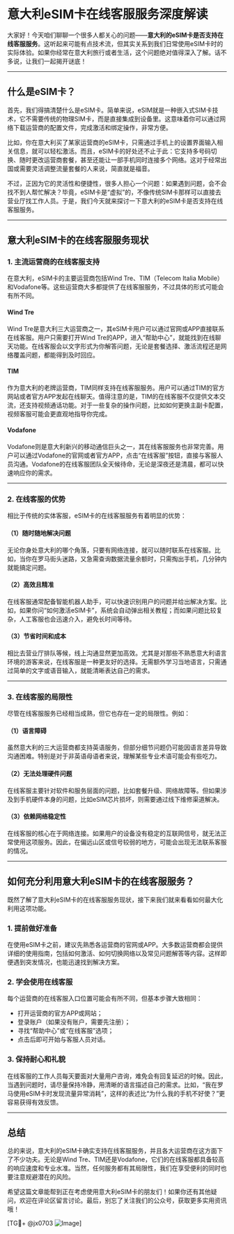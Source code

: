 # 意大利eSIM卡在线客服服务深度解读

大家好！今天咱们聊聊一个很多人都关心的问题——**意大利的eSIM卡是否支持在线客服服务**。这听起来可能有点技术流，但其实关系到我们日常使用eSIM卡时的实际体验。如果你经常在意大利旅行或者生活，这个问题绝对值得深入了解。话不多说，让我们一起揭开谜底！

---

## 什么是eSIM卡？

首先，我们得搞清楚什么是eSIM卡。简单来说，eSIM就是一种嵌入式SIM卡技术，它不需要传统的物理SIM卡，而是直接集成到设备里。这意味着你可以通过网络下载运营商的配置文件，完成激活和绑定操作，非常方便。

比如，你在意大利买了某家运营商的eSIM卡，只需通过手机上的设置界面输入相关信息，就可以轻松激活。而且，eSIM卡的好处还不止于此：它支持多号码切换、随时更改运营商套餐，甚至还能让一部手机同时连接多个网络。这对于经常出国或需要灵活调整流量套餐的人来说，简直就是福音。

不过，正因为它的灵活性和便捷性，很多人担心一个问题：如果遇到问题，会不会找不到人帮忙解决？毕竟，eSIM卡是“虚拟”的，不像传统SIM卡那样可以直接去营业厅找工作人员。于是，我们今天就来探讨一下意大利的eSIM卡是否支持在线客服服务。

---

## 意大利eSIM卡的在线客服服务现状

### 1. **主流运营商的在线客服支持**

在意大利，eSIM卡的主要运营商包括Wind Tre、TIM（Telecom Italia Mobile）和Vodafone等。这些运营商大多都提供了在线客服服务，不过具体的形式可能会有所不同。

#### Wind Tre
Wind Tre是意大利三大运营商之一，其eSIM卡用户可以通过官网或APP直接联系在线客服。用户只需要打开Wind Tre的APP，进入“帮助中心”，就能找到在线聊天功能。在线客服会以文字形式为你解答问题，无论是套餐选择、激活流程还是网络覆盖问题，都能得到及时回应。

#### TIM
作为意大利的老牌运营商，TIM同样支持在线客服服务。用户可以通过TIM的官方网站或者官方APP发起在线聊天。值得注意的是，TIM的在线客服不仅提供文本交流，还支持视频通话功能。对于一些复杂的操作问题，比如如何更换主副卡配置，视频客服可能会更直观地指导你完成。

#### Vodafone
Vodafone则是意大利新兴的移动通信巨头之一，其在线客服服务也非常完善。用户可以通过Vodafone的官网或者官方APP，点击“在线客服”按钮，直接与客服人员沟通。Vodafone的在线客服团队全天候待命，无论是深夜还是清晨，都可以快速响应你的需求。

---

### 2. **在线客服的优势**

相比于传统的实体客服，eSIM卡的在线客服服务有着明显的优势：

#### （1）随时随地解决问题
无论你身处意大利的哪个角落，只要有网络连接，就可以随时联系在线客服。比如，当你在罗马街头迷路，又急需查询数据流量余额时，只需掏出手机，几分钟内就能搞定问题。

#### （2）高效且精准
在线客服通常配备智能机器人助手，可以快速识别用户的问题并给出解决方案。比如，如果你问“如何激活eSIM卡”，系统会自动弹出相关教程；而如果问题比较复杂，人工客服也会迅速介入，避免长时间等待。

#### （3）节省时间和成本
相比去营业厅排队等候，线上沟通显然更加高效。尤其是对那些不熟悉意大利语言环境的游客来说，在线客服是一种更友好的选择。无需额外学习当地语言，只需通过简单的文字或语音输入，就能清晰表达自己的需求。

---

### 3. **在线客服的局限性**

尽管在线客服服务已经相当成熟，但它也存在一定的局限性。例如：

#### （1）语言障碍
虽然意大利的三大运营商都支持英语服务，但部分细节问题仍可能因语言差异导致沟通困难。特别是对于非英语母语者来说，理解某些专业术语可能会有些吃力。

#### （2）无法处理硬件问题
在线客服主要针对软件和服务层面的问题，比如套餐升级、网络故障等。但如果涉及到手机硬件本身的问题，比如eSIM芯片损坏，则需要通过线下维修渠道解决。

#### （3）依赖网络稳定性
在线客服的核心在于网络连接。如果用户的设备没有稳定的互联网信号，就无法正常使用这项服务。因此，在偏远山区或信号较弱的地方，可能会出现无法联系客服的情况。

---

## 如何充分利用意大利eSIM卡的在线客服服务？

既然了解了意大利eSIM卡的在线客服服务现状，接下来我们就来看看如何最大化利用这项功能。

### 1. 提前做好准备
在使用eSIM卡之前，建议先熟悉各运营商的官网或APP。大多数运营商都会提供详细的使用指南，包括如何激活、如何切换网络以及常见问题解答等内容。这样即便遇到突发情况，也能迅速找到解决方案。

### 2. 学会使用在线客服
每个运营商的在线客服入口位置可能会有所不同，但基本步骤大致相同：
- 打开运营商的官方APP或网站；
- 登录账户（如果没有账户，需要先注册）；
- 寻找“帮助中心”或“在线客服”选项；
- 点击后即可开始与客服人员对话。

### 3. 保持耐心和礼貌
在线客服的工作人员每天要面对大量用户咨询，难免会有回复延迟的时候。因此，当遇到问题时，请尽量保持冷静，用清晰的语言描述自己的需求。比如，“我在罗马使用eSIM卡时发现流量异常消耗”，这样的表述比“为什么我的手机不好使？”更容易获得有效反馈。

---

## 总结

总的来说，意大利的eSIM卡确实支持在线客服服务，并且各大运营商在这方面下了不少功夫。无论是Wind Tre、TIM还是Vodafone，它们的在线客服都具备较高的响应速度和专业水准。当然，任何服务都有其局限性，我们在享受便利的同时也要注意规避潜在的风险。

希望这篇文章能帮到正在考虑使用意大利eSIM卡的朋友们！如果你还有其他疑问，欢迎在评论区留言讨论。最后，别忘了关注我们的公众号，获取更多实用资讯哦！

[TG💪+ @jx0703 ![Image](https://github.com/user-attachments/assets/dbca1d08-cadb-493c-b0ec-ad6f7a83f270)]